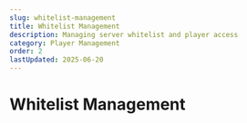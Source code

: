 ```yaml
---
slug: whitelist-management
title: Whitelist Management
description: Managing server whitelist and player access
category: Player Management
order: 2
lastUpdated: 2025-06-20
---
```


# Whitelist Management
